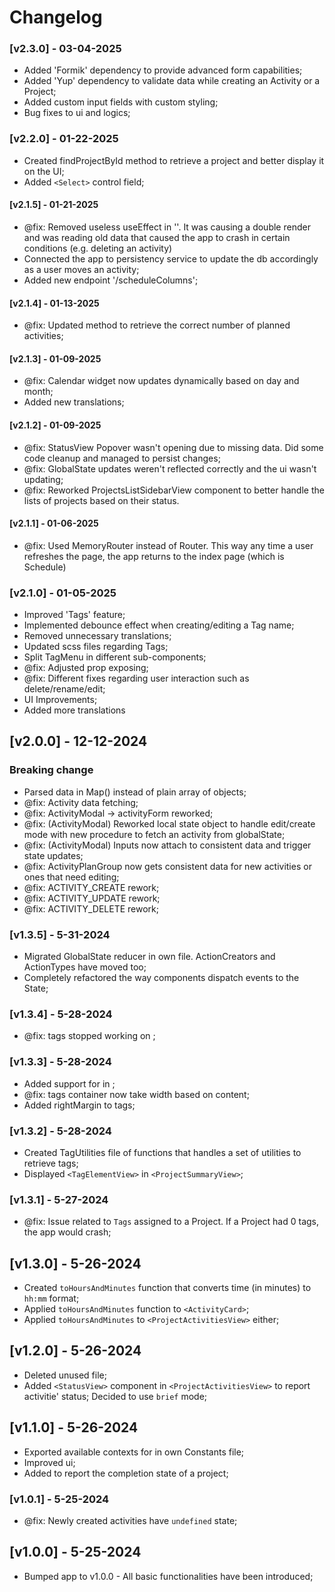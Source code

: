 # Changelog
### [v2.3.0] - 03-04-2025
- Added 'Formik' dependency to provide advanced form capabilities;
- Added 'Yup' dependency to validate data while creating an Activity or a Project;
- Added custom input fields with custom styling;
- Bug fixes to ui and logics;
### [v2.2.0] - 01-22-2025
- Created findProjectById method to retrieve a project and better display it on the UI;
- Added `<Select>` control field;
#### [v2.1.5] - 01-21-2025
- @fix: Removed useless useEffect in '<ScheduleColumn>'. It was causing a double render and was reading old data that caused the app to crash in certain conditions (e.g. deleting an activity)
- Connected the app to persistency service to update the db accordingly as a user moves an activity;
- Added new endpoint '/scheduleColumns';
#### [v2.1.4] - 01-13-2025
- @fix: Updated method to retrieve the correct number of planned activities;
#### [v2.1.3] - 01-09-2025
- @fix: Calendar widget now updates dynamically based on day and month; 
- Added new translations;
#### [v2.1.2] - 01-09-2025
- @fix: StatusView Popover wasn't opening due to missing data. Did some code cleanup and managed to persist changes;
- @fix: GlobalState updates weren't reflected correctly and the ui wasn't updating;
- @fix: Reworked ProjectsListSidebarView component to better handle the lists of projects based on their status.
#### [v2.1.1] - 01-06-2025
- @fix: Used MemoryRouter instead of Router. This way any time a user refreshes the page, the app returns to the index page (which is Schedule)
### [v2.1.0] - 01-05-2025
- Improved 'Tags' feature;
- Implemented debounce effect when creating/editing a Tag name;
- Removed unnecessary translations;
- Updated scss files regarding Tags;
- Split TagMenu in different sub-components;
- @fix: Adjusted prop exposing;
- @fix: Different fixes regarding user interaction such as delete/rename/edit;
- UI Improvements;
- Added more translations
## [v2.0.0] - 12-12-2024
### Breaking change
- Parsed data in Map() instead of plain array of objects;
- @fix: Activity data fetching;
- @fix: ActivityModal -> activityForm reworked;
- @fix: (ActivityModal) Reworked local state object to handle edit/create mode with new procedure to fetch an activity from globalState;
- @fix: (ActivityModal) Inputs now attach to consistent data and trigger state updates;
- @fix: ActivityPlanGroup now gets consistent data for new activities or ones that need editing;
- @fix: ACTIVITY_CREATE rework;
- @fix: ACTIVITY_UPDATE rework;
- @fix: ACTIVITY_DELETE rework;
### [v1.3.5] - 5-31-2024
- Migrated GlobalState reducer in own file. ActionCreators and ActionTypes have moved too;
- Completely refactored the way components dispatch events to the State;
### [v1.3.4] - 5-28-2024
- @fix: tags stopped working on <ActivityCard>;
### [v1.3.3] - 5-28-2024
- Added support for <TagElementView> in <ProjectActivitiesView>;
- @fix: tags container now take width based on content;
- Added rightMargin to tags;
### [v1.3.2] - 5-28-2024
- Created TagUtilities file of functions that handles a set of utilities to retrieve tags;
- Displayed `<TagElementView>` in `<ProjectSummaryView>`;
### [v1.3.1] - 5-27-2024
- @fix: Issue related to `Tags` assigned to a Project. If a Project had 0 tags, the app would crash;
## [v1.3.0] - 5-26-2024
- Created `toHoursAndMinutes` function that converts time (in minutes) to `hh:mm` format;
- Applied `toHoursAndMinutes` function to `<ActivityCard>`;
- Applied `toHoursAndMinutes` to `<ProjectActivitiesView>` either;
## [v1.2.0] - 5-26-2024
- Deleted unused file;
- Added `<StatusView>` component in `<ProjectActivitiesView>` to report activitie' status; Decided to use `brief` mode;
## [v1.1.0] - 5-26-2024
- Exported available contexts for <StatusView> in own Constants file;
- Improved <ProjectItemView> ui;
- Added <CircularProgress> to report the completion state of a project;
### [v1.0.1] - 5-25-2024
- @fix: Newly created activities have `undefined` state;
## [v1.0.0] - 5-25-2024
- Bumped app to v1.0.0 - All basic functionalities have been introduced;